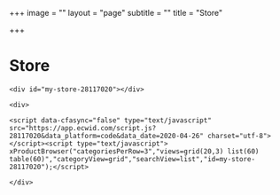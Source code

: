 +++
image = ""
layout = "page"
subtitle = ""
title = "Store"

+++
# Store

    <div id="my-store-28117020"></div>

    <div>

    <script data-cfasync="false" type="text/javascript" src="https://app.ecwid.com/script.js?28117020&data_platform=code&data_date=2020-04-26" charset="utf-8"></script><script type="text/javascript"> xProductBrowser("categoriesPerRow=3","views=grid(20,3) list(60) table(60)","categoryView=grid","searchView=list","id=my-store-28117020");</script>

    </div>